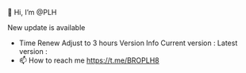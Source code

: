 👋 Hi, I’m @PLH
  
New update is available
- Time Renew Adjust to 3 hours
 Version Info Current version : 
 Latest version : 
- 📫 How to reach me https://t.me/BROPLH8

<!---
VPNPLH/VPNPLH is a ✨ special ✨ repository because its `README.md` (this file) appears on your GitHub profile.
You can click the Preview link to take a look at your changes.
--->
